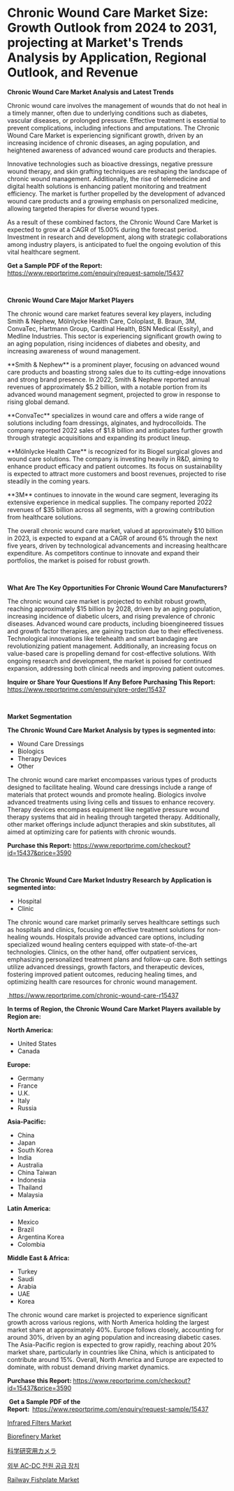 <p><h1>Chronic Wound Care Market Size: Growth Outlook from 2024 to 2031, projecting at Market's Trends Analysis by Application, Regional Outlook, and Revenue</h1></p><p><strong>Chronic Wound Care Market Analysis and Latest Trends</strong></p>
<p><p>Chronic wound care involves the management of wounds that do not heal in a timely manner, often due to underlying conditions such as diabetes, vascular diseases, or prolonged pressure. Effective treatment is essential to prevent complications, including infections and amputations. The Chronic Wound Care Market is experiencing significant growth, driven by an increasing incidence of chronic diseases, an aging population, and heightened awareness of advanced wound care products and therapies.</p><p>Innovative technologies such as bioactive dressings, negative pressure wound therapy, and skin grafting techniques are reshaping the landscape of chronic wound management. Additionally, the rise of telemedicine and digital health solutions is enhancing patient monitoring and treatment efficiency. The market is further propelled by the development of advanced wound care products and a growing emphasis on personalized medicine, allowing targeted therapies for diverse wound types.</p><p>As a result of these combined factors, the Chronic Wound Care Market is expected to grow at a CAGR of 15.00% during the forecast period. Investment in research and development, along with strategic collaborations among industry players, is anticipated to fuel the ongoing evolution of this vital healthcare segment.</p></p>
<p><strong>Get a Sample PDF of the Report:&nbsp;</strong> <a href="https://www.reportprime.com/enquiry/request-sample/15437">https://www.reportprime.com/enquiry/request-sample/15437</a></p>
<p>&nbsp;</p>
<p><strong>Chronic Wound Care Major Market Players</strong></p>
<p><p>The chronic wound care market features several key players, including Smith & Nephew, Mölnlycke Health Care, Coloplast, B. Braun, 3M, ConvaTec, Hartmann Group, Cardinal Health, BSN Medical (Essity), and Medline Industries. This sector is experiencing significant growth owing to an aging population, rising incidences of diabetes and obesity, and increasing awareness of wound management.</p><p>**Smith & Nephew** is a prominent player, focusing on advanced wound care products and boasting strong sales due to its cutting-edge innovations and strong brand presence. In 2022, Smith & Nephew reported annual revenues of approximately $5.2 billion, with a notable portion from its advanced wound management segment, projected to grow in response to rising global demand.</p><p>**ConvaTec** specializes in wound care and offers a wide range of solutions including foam dressings, alginates, and hydrocolloids. The company reported 2022 sales of $1.8 billion and anticipates further growth through strategic acquisitions and expanding its product lineup.</p><p>**Mölnlycke Health Care** is recognized for its Biogel surgical gloves and wound care solutions. The company is investing heavily in R&D, aiming to enhance product efficacy and patient outcomes. Its focus on sustainability is expected to attract more customers and boost revenues, projected to rise steadily in the coming years.</p><p>**3M** continues to innovate in the wound care segment, leveraging its extensive experience in medical supplies. The company reported 2022 revenues of $35 billion across all segments, with a growing contribution from healthcare solutions.</p><p>The overall chronic wound care market, valued at approximately $10 billion in 2023, is expected to expand at a CAGR of around 6% through the next five years, driven by technological advancements and increasing healthcare expenditure. As competitors continue to innovate and expand their portfolios, the market is poised for robust growth.</p></p>
<p>&nbsp;</p>
<p><strong>What Are The Key Opportunities For Chronic Wound Care Manufacturers?</strong></p>
<p><p>The chronic wound care market is projected to exhibit robust growth, reaching approximately $15 billion by 2028, driven by an aging population, increasing incidence of diabetic ulcers, and rising prevalence of chronic diseases. Advanced wound care products, including bioengineered tissues and growth factor therapies, are gaining traction due to their effectiveness. Technological innovations like telehealth and smart bandaging are revolutionizing patient management. Additionally, an increasing focus on value-based care is propelling demand for cost-effective solutions. With ongoing research and development, the market is poised for continued expansion, addressing both clinical needs and improving patient outcomes.</p></p>
<p><strong>Inquire or Share Your Questions If Any Before Purchasing This Report:</strong> <a href="https://www.reportprime.com/enquiry/pre-order/15437">https://www.reportprime.com/enquiry/pre-order/15437</a></p>
<p>&nbsp;</p>
<p><strong>Market Segmentation</strong></p>
<p><strong>The Chronic Wound Care Market Analysis by types is segmented into:</strong></p>
<p><ul><li>Wound Care Dressings</li><li>Biologics</li><li>Therapy Devices</li><li>Other</li></ul></p>
<p><p>The chronic wound care market encompasses various types of products designed to facilitate healing. Wound care dressings include a range of materials that protect wounds and promote healing. Biologics involve advanced treatments using living cells and tissues to enhance recovery. Therapy devices encompass equipment like negative pressure wound therapy systems that aid in healing through targeted therapy. Additionally, other market offerings include adjunct therapies and skin substitutes, all aimed at optimizing care for patients with chronic wounds.</p></p>
<p><strong>Purchase this Report:&nbsp;</strong><a href="https://www.reportprime.com/checkout?id=15437&price=3590">https://www.reportprime.com/checkout?id=15437&price=3590</a></p>
<p>&nbsp;</p>
<p><strong>The Chronic Wound Care Market Industry Research by Application is segmented into:</strong></p>
<p><ul><li>Hospital</li><li>Clinic</li></ul></p>
<p><p>The chronic wound care market primarily serves healthcare settings such as hospitals and clinics, focusing on effective treatment solutions for non-healing wounds. Hospitals provide advanced care options, including specialized wound healing centers equipped with state-of-the-art technologies. Clinics, on the other hand, offer outpatient services, emphasizing personalized treatment plans and follow-up care. Both settings utilize advanced dressings, growth factors, and therapeutic devices, fostering improved patient outcomes, reducing healing times, and optimizing health care resources for chronic wound management.</p></p>
<p><a href="https://www.reportprime.com/chronic-wound-care-r15437">&nbsp;https://www.reportprime.com/chronic-wound-care-r15437</a></p>
<p><strong>In terms of Region, the Chronic Wound Care Market Players available by Region are:</strong></p>
<p>
    <p> <strong> North America: </strong>
        <ul>
            <li>United States</li>
            <li>Canada</li>
        </ul>
        </p> 
    <p> <strong> Europe: </strong>
        <ul>
            <li>Germany</li>
            <li>France</li>
            <li>U.K.</li>
            <li>Italy</li>
            <li>Russia</li>
        </ul>
        </p> 
    <p> <strong> Asia-Pacific: </strong>
        <ul>
            <li>China</li>
            <li>Japan</li>
            <li>South Korea</li>
            <li>India</li>
            <li>Australia</li>
            <li>China Taiwan</li>
            <li>Indonesia</li>
            <li>Thailand</li>
            <li>Malaysia</li>
        </ul>
        </p> 
    <p> <strong> Latin America: </strong>
        <ul>
            <li>Mexico</li>
            <li>Brazil</li>
            <li>Argentina Korea</li>
            <li>Colombia</li>
        </ul>
        </p> 
    <p> <strong> Middle East & Africa: </strong>
        <ul>
            <li>Turkey</li>
            <li>Saudi</li>
            <li>Arabia</li>
            <li>UAE</li>
            <li>Korea</li>
        </ul>
    </p>
    </p>
<p><p>The chronic wound care market is projected to experience significant growth across various regions, with North America holding the largest market share at approximately 40%. Europe follows closely, accounting for around 30%, driven by an aging population and increasing diabetic cases. The Asia-Pacific region is expected to grow rapidly, reaching about 20% market share, particularly in countries like China, which is anticipated to contribute around 15%. Overall, North America and Europe are expected to dominate, with robust demand driving market dynamics.</p></p>
<p><strong>Purchase this Report: </strong><a href="https://www.reportprime.com/checkout?id=15437&price=3590">https://www.reportprime.com/checkout?id=15437&price=3590</a></p>
<p>&nbsp;<strong>Get a Sample PDF of the Report:&nbsp;&nbsp;</strong><a href="https://www.reportprime.com/enquiry/request-sample/15437">https://www.reportprime.com/enquiry/request-sample/15437</a></p>
<p><strong></strong></p>
<p><p><a href="https://medium.com/@edward.butler98876/the-infrared-filters-market-is-anticipated-to-experience-significant-growth-with-a-projected-1961f1ed0184">Infrared Filters Market</a></p><p><a href="https://www.linkedin.com/pulse/global-biorefinery-market-status-2024-2031-forecast-q72le?trackingId=t0fFTo%2BbT4uImdKRtXYQXw%3D%3D">Biorefinery Market</a></p><p><a href="https://medium.com/@stellaca2cz/scientific-research-cameras-market-%E3%81%AF-%E3%82%B3%E3%82%B9%E3%83%88%E7%AE%A1%E7%90%86%E3%81%A8%E5%8A%B9%E7%8E%87%E5%90%91%E4%B8%8A%E3%82%92%E5%84%AA%E5%85%88%E3%81%97%E3%81%BE%E3%81%99-%E3%81%95%E3%82%89%E3%81%AB-%E5%A0%B1%E5%91%8A%E6%9B%B8%E3%81%AF%E5%B8%82%E5%A0%B4%E3%81%AE%E9%9C%80%E8%A6%81%E9%9D%A2%E3%81%A8%E4%BE%9B%E7%B5%A6%E9%9D%A2%E3%81%AE%E4%B8%A1%E6%96%B9%E3%82%92%E3%82%AB%E3%83%90%E3%83%BC%E3%81%97%E3%81%A6%E3%81%84%E3%81%BE%E3%81%99-scientific-cb7920805654">科学研究用カメラ</a></p><p><a href="https://medium.com/@avaoneill70/%EC%84%B8%EA%B3%84-external-ac-dc-power-supply-market-%EC%9D%80-2024%EC%97%90%EC%84%9C-2031%EB%A1%9C-%EC%97%B0%ED%8F%89%EA%B7%A0-%EC%A6%9D%EA%B0%80%EC%9C%A8%EC%9D%84-%EB%B3%B4%EC%9D%BC-%EA%B2%83%EC%9C%BC%EB%A1%9C-%EC%98%88%EC%83%81%EB%90%A9%EB%8B%88%EB%8B%A4-41c386afb2ce">외부 AC-DC 전원 공급 장치</a></p><p><a href="https://issuu.com/reportprime-2/docs/railway-fishplate-market-size-2030._7601fb610bea2f">Railway Fishplate Market</a></p></p>